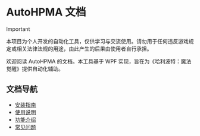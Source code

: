 # AutoHPMA 文档

> [!IMPORTANT]
> 本项目为个人开发的自动化工具，仅供学习与交流使用。请勿用于任何违反游戏规定或相关法律法规的用途，由此产生的后果由使用者自行承担。

欢迎阅读 AutoHPMA 的文档。本工具基于 WPF 实现，旨在为《哈利波特：魔法觉醒》提供自动化辅助。

## 文档导航

- [安装指南](install.md)
- [使用说明](usage.md)
- [功能介绍](features/index.md)
- [常见问题](faq.md)


